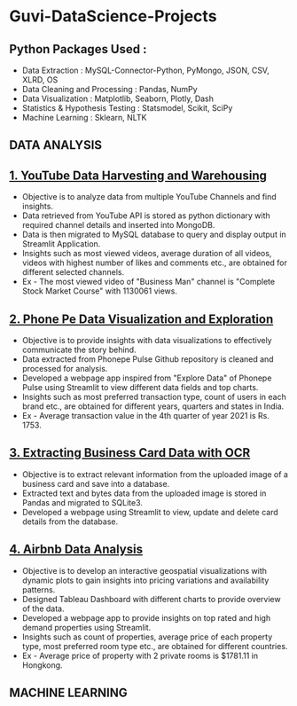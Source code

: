 # Guvi-DataScience-Projects
## Python Packages Used :
 - Data Extraction : MySQL-Connector-Python, PyMongo, JSON, CSV, XLRD, OS
 - Data Cleaning and Processing : Pandas, NumPy 
 - Data Visualization : Matplotlib, Seaborn, Plotly, Dash
 - Statistics & Hypothesis Testing : Statsmodel, Scikit, SciPy
 - Machine Learning : Sklearn, NLTK

## DATA ANALYSIS
## [1. YouTube Data Harvesting and Warehousing](https://youtu.be/GnTL6NtRsYM?si=4h94WwA2aSQ_eMk7)
- Objective is to analyze data from multiple YouTube Channels and find insights.
- Data retrieved from YouTube API is stored as python dictionary with required channel details and inserted into MongoDB.
- Data is then migrated to MySQL database to query and display output in Streamlit Application.
- Insights such as most viewed videos, average duration of all videos, videos with highest number of likes and comments etc., are obtained for different selected channels.
- Ex - The most viewed video of "Business Man" channel is "Complete Stock Market Course" with 1130061 views.

## [2. Phone Pe Data Visualization and Exploration](https://youtu.be/Dkn5e7znxZk?si=xluYQEiddMG3Fj_q)
- Objective is to provide insights with data visualizations to effectively communicate the story behind.
- Data extracted from Phonepe Pulse Github repository is cleaned and processed for analysis.
- Developed a webpage app inspired from "Explore Data" of Phonepe Pulse using Streamlit to view different data fields and top charts.
- Insights such as most preferred transaction type, count of users in each brand etc., are obtained for different years, quarters and states in India.
- Ex - Average transaction value in the 4th quarter of year 2021 is Rs. 1753.

## [3. Extracting Business Card Data with OCR](https://youtu.be/lMuuTYwXq2s?si=4IGgZ0T70AOfKbT1)
- Objective is to extract relevant information from the uploaded image of a business card and save into a database.
- Extracted text and bytes data from the uploaded image is stored in Pandas and migrated to SQLite3.
- Developed a webpage using Streamlit to view, update and delete card details from the database.

## [4. Airbnb Data Analysis](https://youtu.be/73RGQdXJtAo?si=CNjziFOhbMjyJ0OL)
- Objective is to develop an interactive geospatial visualizations with dynamic plots to gain insights into pricing variations and availability patterns.
- Designed Tableau Dashboard with different charts to provide overview of the data.
- Developed a webpage app to provide insights on top rated and high demand properties using Streamlit.
- Insights such as count of properties, average price of each property type, most preferred room type etc., are obtained for different countries.
- Ex - Average price of property with 2 private rooms is $1781.11 in Hongkong.

## MACHINE LEARNING
